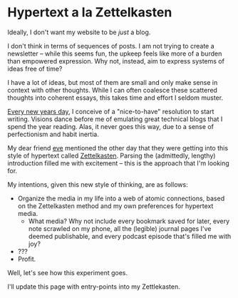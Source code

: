
# Hypertext a la Zettelkasten

Ideally, I don't want my website to be _just_ a blog. 

I don't think in terms of sequences of posts. I am not 
trying to create a newsletter – while this seems fun, 
the upkeep feels like more of a burden than empowered expression. 
Why not, instead, aim to express systems of ideas free of time?

I have a lot of ideas, but most of them are small and 
only make sense in context with other thoughts. 
While I can often coalesce these scattered thoughts into 
coherent essays, this takes time and effort I seldom muster. 

[Every new years day](TODO/), I conceive of a "nice-to-have" resolution to start writing. 
Visions dance before me of emulating great technical blogs that I spend the year reading.
Alas, it never goes this way, due to a sense of perfectionism and habit inertia. 

My dear friend [eve](http://eatbigger.fish) mentioned the other day that they were getting into this 
style of hypertext called [Zettelkasten](https://zettelkasten.de/introduction/).
Parsing the (admittedly, lengthy) introduction filled me with excitement – this is
the approach that I'm looking for. 

My intentions, given this new style of thinking, are as follows: 
- Organize the media in my life into a web of atomic connections, based on the Zettelkasten method and my own preferences for hypertext media.
  - What media? Why not include every bookmark saved for later, every note scrawled on my phone, all the (legible) journal pages I've deemed publishable, and every podcast episode that's filled me with joy?
- ???
- Profit.

Well, let's see how this experiment goes.

I'll update this page with entry-points into my Zettlekasten.
